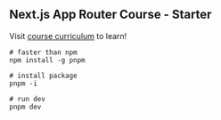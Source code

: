 ## Next.js App Router Course - Starter

Visit [course curriculum](https://nextjs.org/learn) to learn!

```shell
# faster than npm
npm install -g pnpm

# install package
pnpm -i

# run dev
pnpm dev
```
